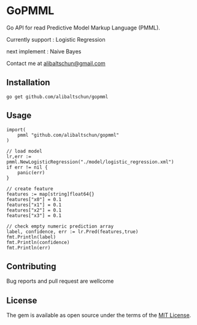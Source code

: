 # GoPMML
Go API for read Predictive Model Markup Language (PMML).

Currently support : Logistic Regression

next implement : Naive Bayes

Contact me at alibaltschun@gmail.com

## Installation
	go get github.com/alibaltschun/gopmml

## Usage

	import(
		pmml "github.com/alibaltschun/gopmml"
	)

	// load model
	lr,err := pmml.NewLogisticRegression("./model/logistic_regression.xml")
	if err != nil {
		panic(err)
	}
	
	// create feature
	features := map[string]float64{}
	features["x0"] = 0.1
	features["x1"] = 0.1
	features["x2"] = 0.1
	features["x3"] = 0.1

	// check empty numeric prediction array
	label, confidence, err := lr.Pred(features,true)
	fmt.Println(label)
	fmt.Println(confidence)
	fmt.Println(err)

## Contributing
Bug reports and pull request are wellcome

## License
The gem is available as open source under the terms of the [MIT License](http://opensource.org/licenses/MIT).